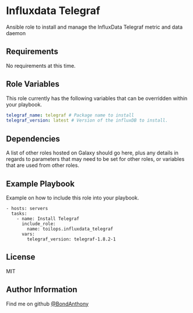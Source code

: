 Influxdata Telegraf
=========

Ansible role to install and manage the InfluxData Telegraf metric and data daemon

Requirements
------------

No requirements at this time.

Role Variables
--------------

This role currently has the following variables that can be overridden within your playbook.

```yaml
telegraf_name: telegraf # Package name to install
telegraf_version: latest # Version of the influxDB to install.
```

Dependencies
------------

A list of other roles hosted on Galaxy should go here, plus any details in regards to parameters that may need to be set for other roles, or variables that are used from other roles.

Example Playbook
----------------

Example on how to include this role into your playbook.

    - hosts: servers
      tasks:
        - name: Install Telegraf
          include_role:
            name: toilops.influxdata_telegraf
          vars:
            telegraf_version: telegraf-1.8.2-1

License
-------

MIT

Author Information
------------------

Find me on github [@BondAnthony](https://github.com/BondAnthony)
